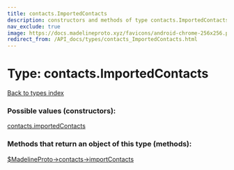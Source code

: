 ```yaml
---
title: contacts.ImportedContacts
description: constructors and methods of type contacts.ImportedContacts
nav_exclude: true
image: https://docs.madelineproto.xyz/favicons/android-chrome-256x256.png
redirect_from: /API_docs/types/contacts_ImportedContacts.html
---
```

# Type: contacts.ImportedContacts
[Back to types index](index.html)



### Possible values (constructors):

[contacts.importedContacts](/API_docs/constructors/contacts.importedContacts.html)  



### Methods that return an object of this type (methods):

[$MadelineProto->contacts->importContacts](/API_docs/methods/contacts.importContacts.html)  



